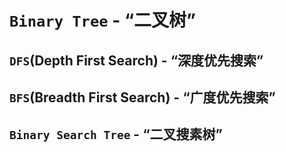 # `Binary Tree` - “二叉树”

## `DFS`(Depth First Search) - “深度优先搜索”



## `BFS`(Breadth First Search) - “广度优先搜索”


## `Binary Search Tree` - “二叉搜素树”



